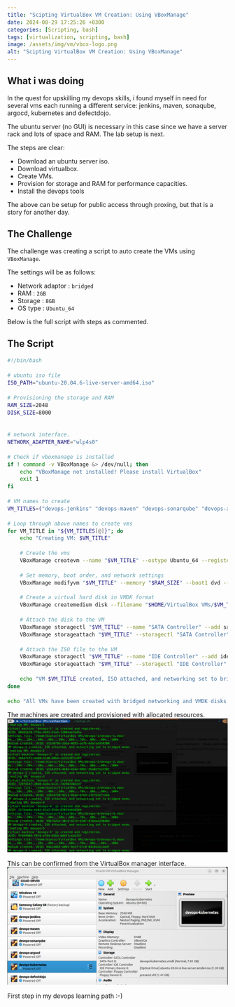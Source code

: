 ```yaml
---
title: "Scipting VirtualBox VM Creation: Using VBoxManage"
date: 2024-08-29 17:25:26 +0300
categories: [Scripting, bash]
tags: [virtualization, scripting, bash]
image: /assets/img/vm/vbox-logo.png
alt: "Scipting VirtualBox VM Creation: Using VBoxManage"
---
```


## What i was doing
In the quest for upskilling my devops skills, i found myself in need for several vms each running a different service: jenkins, maven, sonaqube, argocd, kubernetes and defectdojo.

The ubuntu server (no GUI) is necessary in this case since we have a server rack and lots of space and RAM. The lab setup is next.

The steps are clear:
- Download an ubuntu server iso.
- Download virtualbox.
- Create VMs.
- Provision for storage and RAM for performance capacities.
- Install the devops tools

The above can be setup for public access through proxing, but that is a story for another day. 

## The Challenge
The challenge was creating a script to auto create the VMs using `VBoxManage`.

The settings will be as follows:
- Network adaptor : `bridged`
- RAM : `2GB`
- Storage : `8GB`
- OS type : `Ubuntu_64`

Below is the full script with steps as commented. 

## The Script

```bash
#!/bin/bash

# ubuntu iso file
ISO_PATH="ubuntu-20.04.6-live-server-amd64.iso"

# Provisioning the storage and RAM
RAM_SIZE=2048
DISK_SIZE=8000


# network interface.
NETWORK_ADAPTER_NAME="wlp4s0"

# Check if vboxmanage is installed
if ! command -v VBoxManage &> /dev/null; then
    echo "VBoxManage not installed! Please install VirtualBox"
    exit 1
fi

# VM names to create
VM_TITLES=("devops-jenkins" "devops-maven" "devops-sonarqube" "devops-argocd" "devops-kubernetes" "devops-defectdojo")

# Loop through above names to create vms
for VM_TITLE in "${VM_TITLES[@]}"; do
    echo "Creating VM: $VM_TITLE"
    
    # Create the vms
    VBoxManage createvm --name "$VM_TITLE" --ostype Ubuntu_64 --register
    
    # Set memory, boot order, and network settings
    VBoxManage modifyvm "$VM_TITLE" --memory "$RAM_SIZE" --boot1 dvd --nic1 bridged --bridgeadapter1 "$NETWORK_ADAPTER_NAME"
    
    # Create a virtual hard disk in VMDK format
    VBoxManage createmedium disk --filename "$HOME/VirtualBox VMs/$VM_TITLE/$VM_TITLE.vmdk" --size "$DISK_SIZE" --format VMDK
    
    # Attach the disk to the VM
    VBoxManage storagectl "$VM_TITLE" --name "SATA Controller" --add sata --controller IntelAhci
    VBoxManage storageattach "$VM_TITLE" --storagectl "SATA Controller" --port 0 --device 0 --type hdd --medium "$HOME/VirtualBox VMs/$VM_TITLE/$VM_TITLE.vmdk"
    
    # Attach the ISO file to the VM
    VBoxManage storagectl "$VM_TITLE" --name "IDE Controller" --add ide
    VBoxManage storageattach "$VM_TITLE" --storagectl "IDE Controller" --port 0 --device 0 --type dvddrive --medium "$ISO_PATH"
    
    echo "VM $VM_TITLE created, ISO attached, and networking set to bridged mode."
done

echo "All VMs have been created with bridged networking and VMDK disks. You can now start them to complete the Ubuntu installation."
```

The machines are created and provisioned with allocated resources.
![error](/assets/img/vm/output.png)

This can be confirmed from the VirtualBox manager interface.
![error](/assets/img/vm/vbox.png)

First step in my devops learning path :-)